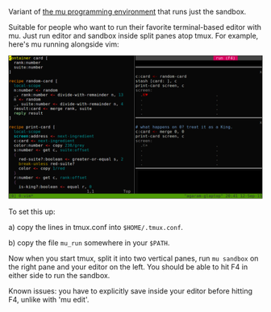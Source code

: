 Variant of [the mu programming environment](../edit) that runs just the sandbox.

Suitable for people who want to run their favorite terminal-based editor with
mu. Just run editor and sandbox inside split panes atop tmux. For example,
here's mu running alongside vim:

<img alt='tmux+vim example' src='../html/tmux-vim-sandbox.png'>

To set this up:

  a) copy the lines in tmux.conf into `$HOME/.tmux.conf`.

  b) copy the file `mu_run` somewhere in your `$PATH`.

Now when you start tmux, split it into two vertical panes, run `mu sandbox` on
the right pane and your editor on the left. You should be able to hit F4 in
either side to run the sandbox.

Known issues: you have to explicitly save inside your editor before hitting
F4, unlike with 'mu edit'.
